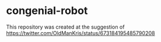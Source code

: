 # congenial-robot
This repository was created at the suggestion of https://twitter.com/OldManKris/status/673184195485790208
